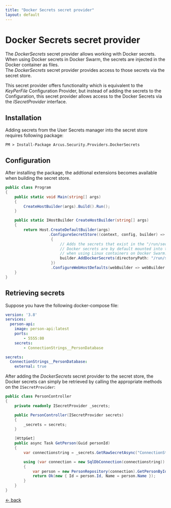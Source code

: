 ```yaml
---
title: "Docker Secrets secret provider"
layout: default
---
```


# Docker Secrets secret provider
The _DockerSecrets_  secret provider allows working with Docker secrets.  When using Docker secrets in Docker Swarm, the secrets are injected in the Docker container as files.  
The _DockerSecrets_ secret provider provides access to those secrets via the secret store.

This secret provider offers functionality which is equivalent to the _KeyPerFile_ Configuration Provider, but instead of adding the secrets to the Configuration, this secret provider allows access to the Docker Secrets via the _ISecretProvider_ interface.

## Installation
Adding secrets from the User Secrets manager into the secret store requires following package:

```shell
PM > Install-Package Arcus.Security.Providers.DockerSecrets
```

## Configuration
After installing the package, the addtional extensions becomes available when building the secret store.

```csharp
public class Program
{
    public static void Main(string[] args)
    {
        CreateHostBuilder(args).Build().Run();
    }

    public static IHostBuilder CreateHostBuilder(string[] args)
    {    
        return Host.CreateDefaultBuilder(args)
                   .ConfigureSecretStore((context, config, builder) =>
                    {
                        // Adds the secrets that exist in the "/run/secrets" directory to the ISecretStore
                        // Docker secrets are by default mounted into the /run/secrets directory
                        // when using Linux containers on Docker Swarm.
                        builder.AddDockerSecrets(directoryPath: "/run/secrets");
                    })
                    .ConfigureWebHostDefaults(webBuilder => webBuilder.UseStartup<Startup>());
    }
}
```

## Retrieving secrets

Suppose you have the following docker-compose file:

```yaml
version: '3.8'
services:
  person-api:
    image: person-api:latest
    ports:
        - 5555:80
    secrets:
        - ConnectionStrings__PersonDatabase

secrets:
  ConnectionStrings__PersonDatabase:
    external: true
```

After adding the _DockerSecrets_ secret provider to the secret store, the Docker secrets can simply be retrieved by calling the appropriate methods on the `ISecretProvider`:

```csharp
public class PersonController
{
    private readonly ISecretProvider _secrets;

    public PersonController(ISecretProvider secrets)
    {
        _secrets = secrets;
    }

    [HttpGet]
    public async Task GetPerson(Guid personId)
    {
        var connectionstring = _secrets.GetRawSecretAsync("ConnectionStrings:PersonDatabase")

        using (var connection = new SqlDbConnection(connectionstring))
        {
            var person = new PersonRepository(connection).GetPersonById(personId);
            return Ok(new { Id = person.Id, Name = person.Name });
        }
    }
}
```

[&larr; back](/)
